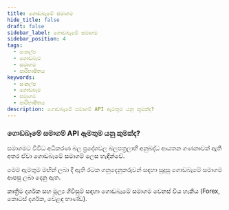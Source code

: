 ```yaml
---
title: ගොඩබෑමේ සමාගම
hide_title: false
draft: false
sidebar_label: ගොඩබෑමේ සමාගම
sidebar_position: 4
tags:
  - සංකල්ප
  - ගොඩබෑම
  - සමාගම
  - පාරිභාෂිතය
keywords:
  - සංකල්ප
  - ගොඩබෑම
  - සමාගම
  - පාරිභාෂිතය
description: ගොඩබෑමේ සමාගම් API ඇමතුම යනු කුමක්ද?
---
```


### ගොඩබෑමේ සමාගම් API ඇමතුම යනු කුමක්ද?

සමාගමට විවිධ අධිකරණ බල ප්‍රදේශවල බලපත්‍රලාභී අනුබද්ධ ආයතන ගණනාවක් ඇති අතර ඒවා ගොඩබෑමේ සමාගම් ලෙස හැඳින්වේ.

මෙම ඇමතුම මඟින් ලබා දී ඇති රටක ගනුදෙනුකරුවන් සඳහා සුදුසු ගොඩබෑමේ සමාගම ආපසු ලබා දෙනු ඇත.

කෘත්‍රිම​ දර්ශක සහ මූල්‍ය ගිවිසුම් සඳහා ගොඩබෑමේ සමාගම වෙනස් විය හැකිය (Forex, කොටස් දර්ශක, වෙළඳ භාණ්ඩ​).
